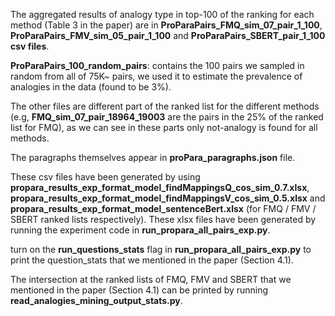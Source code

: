 The aggregated results of analogy type in top-100 of the ranking for each method (Table 3 in the paper)
are in **ProParaPairs_FMQ_sim_07_pair_1_100**, **ProParaPairs_FMV_sim_05_pair_1_100** and 
**ProParaPairs_SBERT_pair_1_100 csv files**. <br/>


**ProParaPairs_100_random_pairs**: contains the 100 pairs we sampled in random from all of 75K~ pairs, 
we used it to estimate the prevalence of analogies in the data (found to be 3%). <br/>

The other files are different part of the ranked list for the different methods
(e.g, **FMQ_sim_07_pair_18964_19003** are the pairs in the 25% of the ranked list for FMQ),
as we can see in these parts only not-analogy is found for all methods. <br/>
  
The paragraphs themselves appear in **proPara_paragraphs.json** file. <br/>

These csv files have been generated by using **propara_results_exp_format_model_findMappingsQ_cos_sim_0.7.xlsx**,
**propara_results_exp_format_model_findMappingsV_cos_sim_0.5.xlsx** and
**propara_results_exp_format_model_sentenceBert.xlsx** (for FMQ / FMV / SBERT ranked lists respectively). 
These xlsx files have been generated by running the experiment code in **run_propara_all_pairs_exp.py**. <br/>

turn on the **run_questions_stats** flag in **run_propara_all_pairs_exp.py** to print the question_stats 
  that we mentioned in the paper (Section 4.1). <br/>

The intersection at the ranked lists of FMQ, FMV and SBERT that we mentioned in the paper (Section 4.1)
can be printed by running **read_analogies_mining_output_stats.py**. 
   